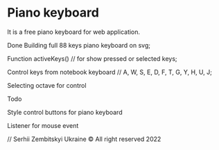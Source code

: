 # Piano keyboard

It is a free piano keyboard for web application.

Done
Building full 88 keys piano keyboard on svg;

Function activeKeys() // for show pressed or selected keys;

Control keys from notebook keyboard // A, W, S, E, D, F, T, G, Y, H, U, J;

Selecting octave for control

Todo

Style control buttons for piano keyboard

Listener for mouse event

// Serhii Zembitskyi 
Ukraine © 
All right reserved 2022
